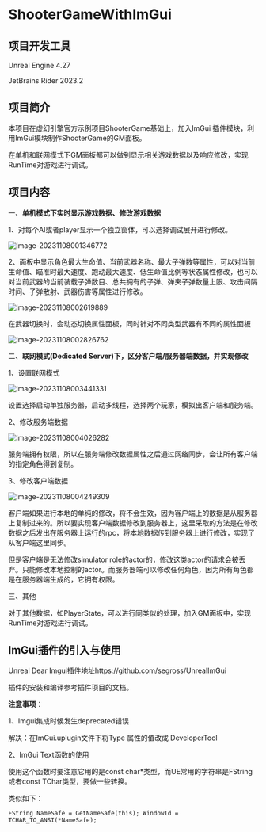 # ShooterGameWithImGui

## 项目开发工具

Unreal Engine 4.27

JetBrains Rider 2023.2

## 项目简介

本项目在虚幻引擎官方示例项目ShooterGame基础上，加入ImGui 插件模块，利用ImGui模块制作ShooterGame的GM面板。

在单机和联网模式下GM面板都可以做到显示相关游戏数据以及响应修改，实现RunTime对游戏进行调试。

## 项目内容

一、**单机模式下实时显示游戏数据、修改游戏数据**

1、对每个AI或者player显示一个独立窗体，可以选择调试展开进行修改。

![image-20231108001346772](C:\Users\WHJ\AppData\Roaming\Typora\typora-user-images\image-20231108001346772.png)

2、面板中显示角色最大生命值、当前武器名称、最大子弹数等属性，可以对当前生命值、瞄准时最大速度、跑动最大速度、低生命值比例等状态属性修改，也可以对当前武器的当前装载子弹数目、总共拥有的子弹、弹夹子弹数量上限、攻击间隔时间、子弹散射、武器伤害等属性进行修改。

![image-20231108002619889](C:\Users\WHJ\AppData\Roaming\Typora\typora-user-images\image-20231108002619889.png)

在武器切换时，会动态切换属性面板，同时针对不同类型武器有不同的属性面板

![image-20231108002826762](C:\Users\WHJ\AppData\Roaming\Typora\typora-user-images\image-20231108002826762.png)

二、**联网模式(Dedicated Server)下，区分客户端/服务器端数据，并实现修改**

1、设置联网模式

![image-20231108003441331](C:\Users\WHJ\AppData\Roaming\Typora\typora-user-images\image-20231108003441331.png)

设置选择启动单独服务器，启动多线程，选择两个玩家，模拟出客户端和服务端。

2、修改服务端数据

![image-20231108004026282](C:\Users\WHJ\AppData\Roaming\Typora\typora-user-images\image-20231108004026282.png)

服务端拥有权限，所以在服务端修改数据属性之后通过网络同步，会让所有客户端的指定角色得到复制。

3、修改客户端数据

![image-20231108004249309](C:\Users\WHJ\AppData\Roaming\Typora\typora-user-images\image-20231108004249309.png)

客户端如果进行本地的单纯的修改，将不会生效，因为客户端上的数据是从服务器上复制过来的。所以要实现客户端数据修改到服务器上，这里采取的方法是在修改数据之后发出在服务器上运行的rpc，将本地数据传到服务器上进行修改，实现了从客户端这里同步。

但是客户端是无法修改simulator role的actor的，修改这类actor的请求会被丢弃。只能修改本地控制的actor。而服务器端可以修改任何角色，因为所有角色都是在服务器端生成的，它拥有权限。

三、其他

对于其他数据，如PlayerState，可以进行同类似的处理，加入GM面板中，实现RunTime对游戏进行调试。

## ImGui插件的引入与使用

Unreal Dear Imgui插件地址https://github.com/segross/UnrealImGui

插件的安装和编译参考插件项目的文档。

**注意事项**：

1、Imgui集成时候发生deprecated错误

解决：在ImGui.uplugin文件下将Type 属性的值改成 DeveloperTool

2、ImGui Text函数的使用

使用这个函数时要注意它用的是const char*类型，而UE常用的字符串是FString或者const TChar类型，要做一些转换。

类似如下：

`FString NameSafe = GetNameSafe(this);
WindowId = TCHAR_TO_ANSI(*NameSafe);`

